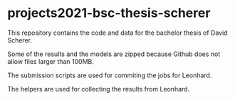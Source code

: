 # projects2021-bsc-thesis-scherer
This repository contains the code and data for the bachelor thesis of David Scherer.

Some of the results and the models are zipped because Github does not allow files larger than 100MB.

The submission scripts are used for commiting the jobs for Leonhard.

The helpers are used for collecting the results from Leonhard.
